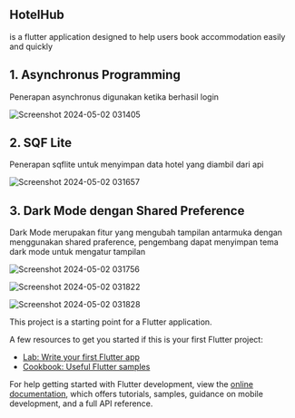 ## HotelHub 
is a flutter application designed to help users book accommodation easily and quickly

## 1. Asynchronus Programming
Penerapan asynchronus digunakan ketika berhasil login 

![Screenshot 2024-05-02 031405](https://github.com/Zufaranr/HotelHub/assets/153165214/407d6691-d9d3-4692-bc6e-167a916a2187)

## 2. SQF Lite
Penerapan sqflite untuk menyimpan data hotel yang diambil dari api

![Screenshot 2024-05-02 031657](https://github.com/Zufaranr/HotelHub/assets/153165214/ddc1ef79-b4be-4a13-a47d-ab4ab9de3da0)

## 3. Dark Mode dengan Shared Preference
Dark Mode merupakan fitur yang mengubah tampilan antarmuka dengan menggunakan shared praference, pengembang dapat menyimpan tema dark mode untuk mengatur tampilan 

![Screenshot 2024-05-02 031756](https://github.com/Zufaranr/HotelHub/assets/153165214/f8ac6ddf-8eb9-4a57-8f1a-96cbeb31924b)

![Screenshot 2024-05-02 031822](https://github.com/Zufaranr/HotelHub/assets/153165214/d0d1a7e1-d728-422e-ac90-9e0bfa19597a)

![Screenshot 2024-05-02 031828](https://github.com/Zufaranr/HotelHub/assets/153165214/4d753fa2-a002-4ce1-90fb-0024b2ddf06c)


This project is a starting point for a Flutter application.

A few resources to get you started if this is your first Flutter project:

- [Lab: Write your first Flutter app](https://docs.flutter.dev/get-started/codelab)
- [Cookbook: Useful Flutter samples](https://docs.flutter.dev/cookbook)

For help getting started with Flutter development, view the
[online documentation](https://docs.flutter.dev/), which offers tutorials,
samples, guidance on mobile development, and a full API reference.
